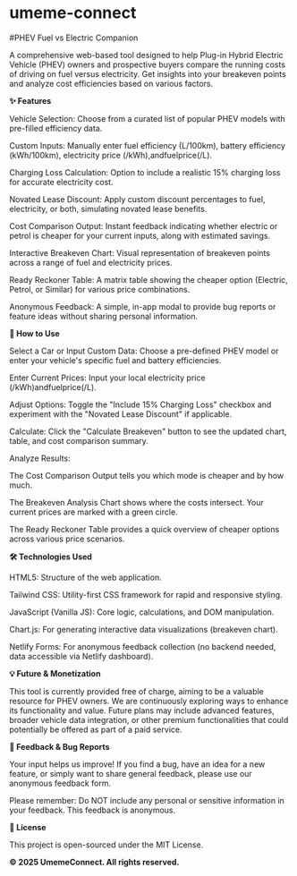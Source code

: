# umeme-connect
#PHEV Fuel vs Electric Companion<p>
A comprehensive web-based tool designed to help Plug-in Hybrid Electric Vehicle (PHEV) owners and prospective buyers compare the running costs of driving on fuel versus electricity. Get insights into your breakeven points and analyze cost efficiencies based on various factors.

<b>✨ Features</b><p>
Vehicle Selection: Choose from a curated list of popular PHEV models with pre-filled efficiency data.

Custom Inputs: Manually enter fuel efficiency (L/100km), battery efficiency (kWh/100km), electricity price (/kWh),andfuelprice(/L).

Charging Loss Calculation: Option to include a realistic 15% charging loss for accurate electricity cost.

Novated Lease Discount: Apply custom discount percentages to fuel, electricity, or both, simulating novated lease benefits.

Cost Comparison Output: Instant feedback indicating whether electric or petrol is cheaper for your current inputs, along with estimated savings.

Interactive Breakeven Chart: Visual representation of breakeven points across a range of fuel and electricity prices.

Ready Reckoner Table: A matrix table showing the cheaper option (Electric, Petrol, or Similar) for various price combinations.

Anonymous Feedback: A simple, in-app modal to provide bug reports or feature ideas without sharing personal information.

<b>🚀 How to Use</b><p>
Select a Car or Input Custom Data: Choose a pre-defined PHEV model or enter your vehicle's specific fuel and battery efficiencies.

Enter Current Prices: Input your local electricity price (/kWh)andfuelprice(/L).

Adjust Options: Toggle the "Include 15% Charging Loss" checkbox and experiment with the "Novated Lease Discount" if applicable.

Calculate: Click the "Calculate Breakeven" button to see the updated chart, table, and cost comparison summary.

Analyze Results:

The Cost Comparison Output tells you which mode is cheaper and by how much.

The Breakeven Analysis Chart shows where the costs intersect. Your current prices are marked with a green circle.

The Ready Reckoner Table provides a quick overview of cheaper options across various price scenarios.

<b>🛠️ Technologies Used</b><p>
HTML5: Structure of the web application.

Tailwind CSS: Utility-first CSS framework for rapid and responsive styling.

JavaScript (Vanilla JS): Core logic, calculations, and DOM manipulation.

Chart.js: For generating interactive data visualizations (breakeven chart).

Netlify Forms: For anonymous feedback collection (no backend needed, data accessible via Netlify dashboard).

<b>💡 Future & Monetization</b><p>
This tool is currently provided free of charge, aiming to be a valuable resource for PHEV owners. We are continuously exploring ways to enhance its functionality and value. Future plans may include advanced features, broader vehicle data integration, or other premium functionalities that could potentially be offered as part of a paid service.

<b>💌 Feedback & Bug Reports</b><p>
Your input helps us improve! If you find a bug, have an idea for a new feature, or simply want to share general feedback, please use our anonymous feedback form.

Please remember: Do NOT include any personal or sensitive information in your feedback. This feedback is anonymous.

<b>📄 License</b><p>
This project is open-sourced under the MIT License.

<b>© 2025 UmemeConnect. All rights reserved.<b>
